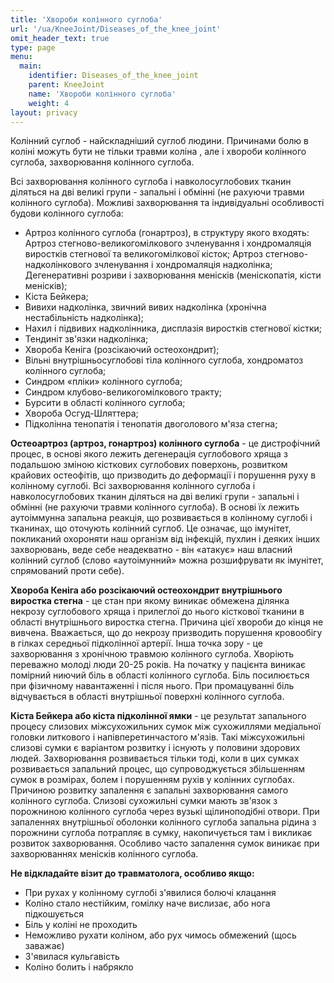 ```yaml
---
title: 'Хвороби колінного суглоба'
url: '/ua/KneeJoint/Diseases_of_the_knee_joint'
omit_header_text: true
type: page
menu:
  main:
    identifier: Diseases_of_the_knee_joint
    parent: KneeJoint
    name: 'Хвороби колінного суглоба'
    weight: 4
layout: privacy
---
```


Колінний суглоб - найскладніший суглоб людини. Причинами болю в коліні можуть бути не тільки травми коліна , але і хвороби колінного суглоба, захворювання колінного суглоба.

Всі захворювання колінного суглоба і навколосуглобових тканин діляться на дві великі групи - запальні і обмінні (не рахуючи травми колінного суглоба). Можливі захворювання та індивідуальні особливості будови колінного суглоба:
- Артроз колінного суглоба (гонартроз), в структуру якого входять: Артроз стегново-великогомілкового зчленування і хондромаляція виростків стегнової та великогомілкової кісток; Артроз стегново-надколінкового зчленування і хондромаляція надколінка; Дегенеративні розриви і захворювання менісків (меніскопатія, кісти менісків);
- Кіста Бейкера;
- Вивихи надколінка, звичний вивих надколінка (хронічна нестабільність надколінка);
- Нахил і підвивих надколінника, дисплазія виростків стегнової кістки;
- Тендиніт зв'язки надколінка;
- Хвороба Кеніга (розсікаючий остеохондрит);
- Вільні внутрішньосуглобові тіла колінного суглоба, хондроматоз колінного суглоба;
- Синдром «пліки» колінного суглоба;
- Синдром клубово-великогомілкового тракту;
- Бурсити в області колінного суглоба;
- Хвороба Осгуд-Шляттера;
- Підколінна тенопатія і тенопатія двоголового м'яза стегна;

**Остеоартроз (артроз, гонартроз) колінного суглоба** - це дистрофічний процес, в основі якого лежить дегенерація суглобового хряща з подальшою зміною кісткових суглобових поверхонь, розвитком крайових остеофітів, що призводить до деформації і порушення руху в колінному суглобі. Всі захворювання колінного суглоба і навколосуглобових тканин діляться на дві великі групи - запальні і обмінні (не рахуючи травми колінного суглоба).  В основі їх лежить аутоіммунна запальна реакція, що розвивається в колінному суглобі і тканинах, що оточують колінний суглоб. Це означає, що імунітет, покликаний охороняти наш організм від інфекцій, пухлин і деяких інших захворювань, веде себе неадекватно - він «атакує» наш власний колінний суглоб (слово «аутоімунний» можна розшифрувати як імунітет, спрямований проти себе).

**Хвороба Кеніга або розсікаючий остеохондрит внутрішнього виростка стегна** - це стан при якому виникає обмежена ділянка некрозу суглобового хряща і прилеглої до нього кісткової тканини в області внутрішнього виростка стегна. Причина цієї хвороби до кінця не вивчена. Вважається, що до некрозу призводить порушення кровообігу в гілках середньої підколінної артерії. Інша точка зору - це захворювання з хронічною травмою колінного суглоба. Хворіють переважно молоді люди 20-25 років. На початку у пацієнта виникає помірний ниючий біль в області колінного суглоба. Біль посилюється при фізичному навантаженні і після нього. При промацуванні біль відчувається в області внутрішньої поверхні колінного суглоба.

**Кіста Бейкера або кіста підколінної ямки** - це результат запального процесу слизових міжсухожильних сумок між сухожиллями медіальної головки литкового і напівперетинчастого ​​м'язів. Такі міжсухожильні слизові сумки є варіантом розвитку і існують у половини здорових людей. Захворювання розвивається тільки тоді, коли в цих сумках розвивається запальний процес, що супроводжується збільшенням сумок в розмірах, болем і порушенням рухів у колінних суглобах. Причиною розвитку запалення є запальні захворювання самого колінного суглоба. Слизові сухожильні сумки мають зв'язок з порожниною колінного суглоба через вузькі щілиноподібні отвори. При запаленнях внутрішньої оболонки колінного суглоба запальна рідина з порожнини суглоба потрапляє в сумку, накопичується там і викликає розвиток захворювання. Особливо часто запалення сумок виникає при захворюваннях менісків колінного суглоба.

**Не відкладайте візит до травматолога, особливо якщо:**
- При рухах у колінному суглобі з'явилися болючі клацання
- Коліно стало нестійким, гомілку наче вислизає, або нога підкошується
- Біль у коліні не проходить
- Неможливо рухати коліном, або рух чимось обмежений (щось заважає)
- З'явилася кульгавість
- Коліно болить і набрякло